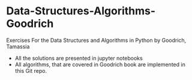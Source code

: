# Data-Structures-Algorithms-Goodrich
Exercises For the Data Structures and Algorithms in Python by Goodrich, Tamassia

+ All the solutions are presented in jupyter notebooks
+ All algorithms, that are covered in Goodrich book are implemented in this Git repo.
